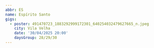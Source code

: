 ```yaml
---
abbr: ES
name: Espírito Santo
gigs:
  - poster: 491470723_1883292999172301_640254032479627665_n.jpeg
    city: Vila Velha
    date: '30/04/2025 20:00'
    daysGroup: 28/29/30
---
```


